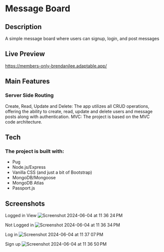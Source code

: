 # Message Board 
## Description
A simple message board where users can signup, login, and post messages

## Live Preview
https://members-only-brendanjlee.adaptable.app/ 

## Main Features
### Server Side Routing
Create, Read, Update and Delete: The app utilizes all CRUD operations, offering the ability to create, read, update and delete users and message posts along with authentication.
MVC: The project is based on the MVC code architecture.

## Tech
### The project is built with:
- Pug
- Node.js/Express
- Vanilla CSS (and just a bit of Bootstrap)
- MongoDB/Mongoose
- MongoDB Atlas
- Passport.js

## Screenshots
Logged in View
![Screenshot 2024-06-04 at 11 36 24 PM](https://github.com/brendanjlee/members-only/assets/31088155/db938552-ade5-4d7f-893f-7a368647bc04)

Not Logged in
![Screenshot 2024-06-04 at 11 36 34 PM](https://github.com/brendanjlee/members-only/assets/31088155/b7b3c842-d3a0-4686-8d56-6835e9033898)

Log in
![Screenshot 2024-06-04 at 11 37 07 PM](https://github.com/brendanjlee/members-only/assets/31088155/c1e1a39f-d234-4dd8-8e50-e963ed7dc49e)


Sign up
![Screenshot 2024-06-04 at 11 36 50 PM](https://github.com/brendanjlee/members-only/assets/31088155/c906db7a-0c5e-4c07-bccc-ecb6ecee027e)
